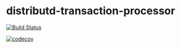 # distributd-transaction-processor

[![Build Status](https://travis-ci.org/anicolaspp/distributd-transaction-processor.svg?branch=master)](https://travis-ci.org/anicolaspp/distributd-transaction-processor)

[![codecov](https://codecov.io/gh/anicolaspp/distributd-transaction-processor/branch/master/graph/badge.svg)](https://codecov.io/gh/anicolaspp/distributd-transaction-processor)


